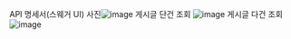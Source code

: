 API 명세서(스웨거 UI) 
사진![image](https://github.com/user-attachments/assets/ee6c5d90-9409-41a0-9a95-d73797110c78)
게시글 단건 조회
![image](https://github.com/user-attachments/assets/ea124e69-d934-4487-a84c-3d7c25393d6c)
게시글 다건 조회
![image](https://github.com/user-attachments/assets/b61c6068-cf3a-4b31-9e83-90b5ea04f30f)

